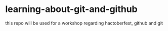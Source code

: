 # learning-about-git-and-github
this repo will be used for a workshop regarding hactoberfest, github and git
